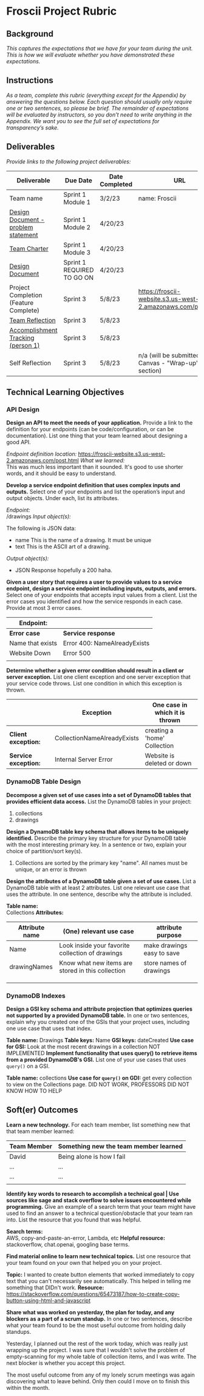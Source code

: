 # Froscii Project Rubric

## Background

*This captures the expectations that we have for your team during the unit.
This is how we will evaluate whether you have demonstrated these expectations.*

## Instructions

*As a team, complete this rubric (everything except for the Appendix) by
answering the questions below. Each question should usually only require one or
two sentences, so please be brief. The remainder of expectations will be
evaluated by instructors, so you don’t need to write anything in the Appendix.
We want you to see the full set of expectations for transparency’s sake.*

## Deliverables

*Provide links to the following project deliverables:*

|Deliverable                                                      |Due Date                  |Date Completed |URL                               |
|---                                                              |---                       |---            |---                               |
|Team name                                                        |Sprint 1 Module 1         |3/2/23        |name: Froscii                     |
|[Design Document - problem statement](design_document.md)        |Sprint 1 Module 2         |4/20/23       |                                  |
|[Team Charter](team_charter.md)                                  |Sprint 1 Module 3         |4/20/23       |                                  |
|[Design Document](design_document.md)                            |Sprint 1 REQUIRED TO GO ON|4/20/23       |                                  |
|Project Completion (Feature Complete)                            |Sprint 3                  |5/8/23        |https://froscii-website.s3.us-west-2.amazonaws.com/post.html                                  |
|[Team Reflection](reflection.md)                                 |Sprint 3                  |5/8/23        |                                  |
|[Accomplishment Tracking (person 1)](accomplishment_tracking.md) |Sprint 3                  |5/8/23        |                                  |
|Self Reflection                                                  |Sprint 3                  |5/8/23        |n/a (will be submitted via Canvas - "Wrap-up" section) |

## Technical Learning Objectives

### API Design

**Design an API to meet the needs of your application.** Provide a link to the
definition for your endpoints (can be code/configuration, or can be
documentation). List one thing that your team learned about designing a good
API.

*Endpoint definition location:*
https://froscii-website.s3.us-west-2.amazonaws.com/post.html
*What we learned:*    
This was much less important than it sounded. It's good to use shorter words,
and it should be easy to understand.

**Develop a service endpoint definition that uses complex inputs and outputs.**
Select one of your endpoints and list the operation’s input and output objects.
Under each, list its attributes.

*Endpoint:*     
/drawings
*Input object(s):*      

The following is JSON data:
* name
This is the name of a drawing. It must be unique
* text
This is the ASCII art of a drawing.

*Output object(s):*      

* JSON Response
hopefully a 200 haha.

**Given a user story that requires a user to provide values to a service
endpoint, design a service endpoint including inputs, outputs, and errors.**
Select one of your endpoints that accepts input values from a client. List the
error cases you identified and how the service responds in each case. Provide at
most 3 error cases.

| **Endpoint:**    |                              |
|------------------|------------------------------|
| **Error case**   | **Service response**         |
| Name that exists | Error 400: NameAlreadyExists |
| Website Down     | Error 500                    |
|                  |                              |

**Determine whether a given error condition should result in a client or server
exception.** List one client exception and one server exception that your
service code throws. List one condition in which this exception is thrown.

|                       | **Exception**                | **One case in which it is thrown** |
|---	                |------------------------------|------------------------------------|
|**Client exception:**  | CollectionNameAlreadyExists	 | 	creating a 'home' Collection      |
|**Service exception:** | Internal Server Error	       | Website is deleted or down	        |

### DynamoDB Table Design

**Decompose a given set of use cases into a set of DynamoDB tables that provides
efficient data access.** List the DynamoDB tables in your project:

1.  collections
2.  drawings


**Design a DynamoDB table key schema that allows items to be uniquely
identified.** Describe the primary key structure for your DynamoDB table with
the most interesting primary key. In a sentence or two, explain your choice of
partition/sort key(s).

1. Collections are sorted by the primary key "name". All names must be unique, or an error is thrown

**Design the attributes of a DynamoDB table given a set of use cases.** List a
DynamoDB table with at least 2 attributes. List one relevant use case that uses
the attribute. In one sentence, describe why the attribute is included.

**Table name:**   
 Collections
**Attributes:**

| Attribute name | (One) relevant use case                           | attribute purpose          |
|----------------|---------------------------------------------------|----------------------------|
| Name           | Look inside your favorite collection of drawings  | make drawings easy to save |
| drawingNames   | Know what new items are stored in this collection | store names of drawings    |
|                |                                                   |                            |
|                |                                                   |                            |
|                |                                                   |                            |

### DynamoDB Indexes

**Design a GSI key schema and attribute projection that optimizes queries not
supported by a provided DynamoDB table.** In one or two sentences, explain why
you created one of the GSIs that your project uses, including one use case that
uses that index.

**Table name:**
Drawings
**Table keys:**
Name
**GSI keys:**
dateCreated
**Use case for GSI:**
Look at the most recent drawings in a collection
NOT IMPLEMENTED
**Implement functionality that uses query() to retrieve items from a provided
DynamoDB's GSI.** List one of your use cases that uses `query()` on a GSI.

**Table name:**
collections
**Use case for `query()` on GDI:**
get every collection to view on the Collections page.
DID NOT WORK, PROFESSORS DID NOT KNOW HOW TO HELP
## Soft(er) Outcomes

**Learn a new technology.** For each team member, list something new that that
team member learned:

| Team Member | Something new the team member learned |   
|-------------|---------------------------------------|
| David       | Being alone is how I fail             |   
| ...         | ...                                   |     
| ...         | ...                                   |     
|             |                                       |     

**Identify key words to research to accomplish a technical goal | Use sources
like sage and stack overflow to solve issues encountered while programming.**
Give an example of a search term that your team might have used to find an
answer to a technical question/obstacle that your team ran into. List the
resource that you found that was helpful.

**Search terms:**      
AWS, copy-and-paste-an-error, Lambda, etc
**Helpful resource:**      
stackoverflow, chat.openai, googling base terms.

**Find material online to learn new technical topics.** List one resource that
your team found on your own that helped you on your project.

**Topic:**
I wanted to create button elements that worked immediately to copy text that you can't necessarily see
automatically. This helped in telling me something that DIDn't work. 
**Resource:**
https://stackoverflow.com/questions/65473187/how-to-create-copy-button-using-html-and-javascript

**Share what was worked on yesterday, the plan for today, and any blockers as a
part of a scrum standup.** In one or two sentences, describe what your team
found to be the most useful outcome from holding daily standups.

Yesterday, I planned out the rest of the work today, which was really just wrapping up the project. I was
sure that I wouldn't solve the problem of empty-scanning for my whole table of collection items, and I was write.
The next blocker is whether you accept this project.

The most useful outcome from any of my lonely scrum meetings was again discovering what to leave behind. Only then
could I move on to finish this within the month.

